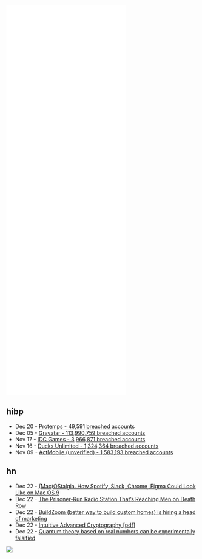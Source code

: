 ![Metrics](https://raw.githubusercontent.com/phixion/phixion/master/metrics.svg)

## hibp

<!--
for https://github.com/phixion/phixion/blob/main/.github/workflows/feeds.yml
-->
<!--START_SECTION:haveibeenpwnd-->
- Dec 20 - [Protemps - 49,591 breached accounts](https://haveibeenpwned.com/PwnedWebsites#Protemps)
- Dec 05 - [Gravatar - 113,990,759 breached accounts](https://haveibeenpwned.com/PwnedWebsites#Gravatar)
- Nov 17 - [IDC Games - 3,966,871 breached accounts](https://haveibeenpwned.com/PwnedWebsites#IDCGames)
- Nov 16 - [Ducks Unlimited - 1,324,364 breached accounts](https://haveibeenpwned.com/PwnedWebsites#DucksUnlimited)
- Nov 09 - [ActMobile (unverified) - 1,583,193 breached accounts](https://haveibeenpwned.com/PwnedWebsites#ActMobile)
<!--END_SECTION:haveibeenpwnd-->

## hn

<!--
for https://github.com/phixion/phixion/blob/main/.github/workflows/feeds.yml
-->
<!--START_SECTION:hn-->
- Dec 22 - [(Mac)OStalgia. How Spotify, Slack, Chrome, Figma Could Look Like on Mac OS 9](http://swallowmygraphicdesign.com/project/macostalgia)
- Dec 22 - [The Prisoner-Run Radio Station That’s Reaching Men on Death Row](https://www.themarshallproject.org/2021/12/20/the-prison-radio-station-that-s-reaching-men-on-death-row)
- Dec 22 - [BuildZoom (better way to build custom homes) is hiring a head of marketing](https://jobs.lever.co/buildzoom)
- Dec 22 - [Intuitive Advanced Cryptography [pdf]](https://github.com/cryptosubtlety/intuitive-advanced-cryptography/blob/master/advancedcrypto.pdf)
- Dec 22 - [Quantum theory based on real numbers can be experimentally falsified](https://www.nature.com/articles/s41586-021-04160-4)
<!--END_SECTION:hn-->

<!--
for https://yhype.me
-->
![](https://hit.yhype.me/github/profile?user_id=13013670)
